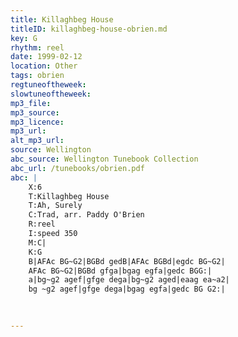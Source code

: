 ```yaml
---
title: Killaghbeg House
titleID: killaghbeg-house-obrien.md
key: G
rhythm: reel
date: 1999-02-12
location: Other
tags: obrien
regtuneoftheweek:
slowtuneoftheweek:
mp3_file:
mp3_source:
mp3_licence:
mp3_url:
alt_mp3_url:
source: Wellington
abc_source: Wellington Tunebook Collection
abc_url: /tunebooks/obrien.pdf
abc: |
    X:6
    T:Killaghbeg House
    T:Ah, Surely
    C:Trad, arr. Paddy O'Brien
    R:reel
    I:speed 350
    M:C|
    K:G
    B|AFAc BG~G2|BGBd gedB|AFAc BGBd|egdc BG~G2|
    AFAc BG~G2|BGBd gfga|bgag egfa|gedc BGG:|
    a|bg~g2 agef|gfge dega|bg~g2 aged|eaag ea~a2|
    bg ~g2 agef|gfge dega|bgag egfa|gedc BG G2:|
    
    

---
```

